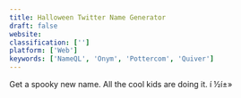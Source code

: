 ```yaml
---
title: Halloween Twitter Name Generator
draft: false 
website: 
classification: ['']
platform: ['Web']
keywords: ['NameQL', 'Onym', 'Pottercom', 'Quiver']
---
```

Get a spooky new name. All the cool kids are doing it. í ½í±»